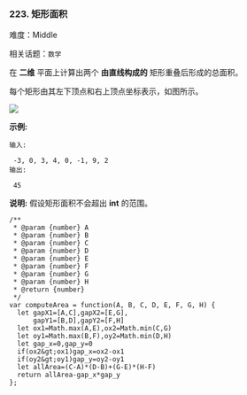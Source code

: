### 223. 矩形面积

难度：Middle

相关话题：`数学`

在 **二维** 平面上计算出两个 **由直线构成的** 矩形重叠后形成的总面积。



每个矩形由其左下顶点和右上顶点坐标表示，如图所示。



![](https://assets.leetcode-cn.com/aliyun-lc-upload/uploads/2018/10/22/rectangle_area.png)


 **示例:** 





```
输入:

 -3, 0, 3, 4, 0, -1, 9, 2
输出:

 45
```

 **说明:**  假设矩形面积不会超出 **int** 的范围。




```
/**
 * @param {number} A
 * @param {number} B
 * @param {number} C
 * @param {number} D
 * @param {number} E
 * @param {number} F
 * @param {number} G
 * @param {number} H
 * @return {number}
 */
var computeArea = function(A, B, C, D, E, F, G, H) {
  let gapX1=[A,C],gapX2=[E,G],
      gapY1=[B,D],gapY2=[F,H]
  let ox1=Math.max(A,E),ox2=Math.min(C,G)
  let oy1=Math.max(B,F),oy2=Math.min(D,H)
  let gap_x=0,gap_y=0
  if(ox2&gt;ox1)gap_x=ox2-ox1
  if(oy2&gt;oy1)gap_y=oy2-oy1
  let allArea=(C-A)*(D-B)+(G-E)*(H-F)
  return allArea-gap_x*gap_y
};



```
